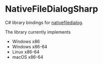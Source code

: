 # NativeFileDialogSharp

C# library bindings for [nativefiledialog](https://github.com/mlabbe/nativefiledialog). 

The library currently implements

- Windows x86
- Windows x86-64
- Linux x86-64
- macOS x86-64
